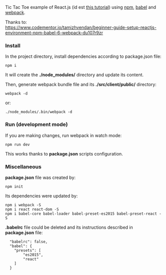 Tic Tac Toe example of React.js (id est [this tutorial](https://facebook.github.io/react/tutorial/tutorial.html#getting-started)) using [npm](https://docs.npmjs.com/getting-started/what-is-npm), [babel](https://babeljs.io) and [webpack](https://webpack.js.org).

Thanks to: <br/>
https://www.codementor.io/tamizhvendan/beginner-guide-setup-reactjs-environment-npm-babel-6-webpack-du107r9zr


### Install
In the project directory, install dependencies according to package.json file:
```
npm i
```
It will create the **./node_modules/** directory and update its content.

Then, generate webpack bundle file and its **./src/client/public/** directory: 
```
webpack -d 
```
or: 
```
./node_modules/.bin/webpack -d
```


### Run (development mode)
If you are making changes, run webpack in watch mode:
```
npm run dev
```
This works thanks to **package.json** scripts configuration.


### Miscellaneous
**package.json** file was created by:
```
npm init 
```

Its dependencies were updated by:
```
npm i webpack -S 
npm i react react-dom -S
npm i babel-core babel-loader babel-preset-es2015 babel-preset-react -S
```

**.babelrc** file could be deleted and its instructions described in **package.json** file:
```
  "babelrc": false,
  "babel": {
  	"presets": [
    	"es2015",
    	"react"
  	]
  }
```  
